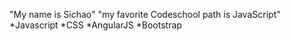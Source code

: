 "My name is Sichao"
"my favorite Codeschool path is JavaScript"
*Javascript
*CSS
*AngularJS
*Bootstrap